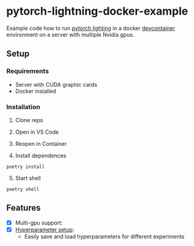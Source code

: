 # pytorch-lightning-docker-example
Example code how to run [pytorch lighting](https://www.pytorchlightning.ai/index.html) in a docker [devcontainer](https://code.visualstudio.com/docs/devcontainers/containers) environment on a server with multiple Nvidia gpus.

## Setup

### Requirements
- Server with CUDA graphic cards
- Docker installed

### Installation

1. Clone repo

2. Open in VS Code

3. Reopen in Container

4. Install dependences
```
poetry install
```

5. Start shell
```
poetry shell
```

## Features

- [x] Multi-gpu support:
- [x] [Hyperparameter setup](https://lightning.ai/docs/pytorch/1.6.3/common/hyperparameters.html):
    - Easily save and load hyperparameters for different experiments
